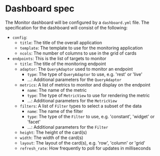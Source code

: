 # Dashboard spec

The Monitor dashboard will be configured by a `dashboard.yml` file. The specification for the dashboard will consist of the following:

- `config`:
  - `title`: The title of the overall application
  - `template`: The template to use for the monitoring application
  - `ncols`: The number of columns to use in the grid of cards
- `endpoints`: This is the list of targets to monitor
  - `title`: The title of the monitoring endpoint
  - `adaptor`: The `QueryAdaptor` used to monitor an endpoint
    - `type`: The type of `QueryAdaptor` to use, e.g. 'rest' or 'live'
	- ...: Additional parameters for the `QueryAdaptor`
  - `metrics`: A list of metrics to monitor and display on the endpoint
    - `name`: The name of the metric
	- `type`: The type of `MetricView` to use for rendering the metric
	- ...: Additional parameters for the `MetricView`
  - `filters`: A list of `Filter` types to select a subset of the data
    - `name`: The name of the filter
	- `type`: The type of the `Filter` to use, e.g. 'constant', 'widget' or 'facet'
	- ...: Additional parameters for the `Filter`
  - `height`: The height of the card(s)
  - `width`: The width of the card(s)
  - `layout`: The layout of the card(s), e.g. 'row', 'column' or 'grid'
  - `refresh_rate`: How frequently to poll for updates in milliseconds

